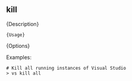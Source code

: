 ﻿## kill

{Description}

```
{Usage}
```

{Options}

Examples:

<!-- EXAMPLES_BEGIN -->
```
# Kill all running instances of Visual Studio
> vs kill all
```
<!-- EXAMPLES_END -->
